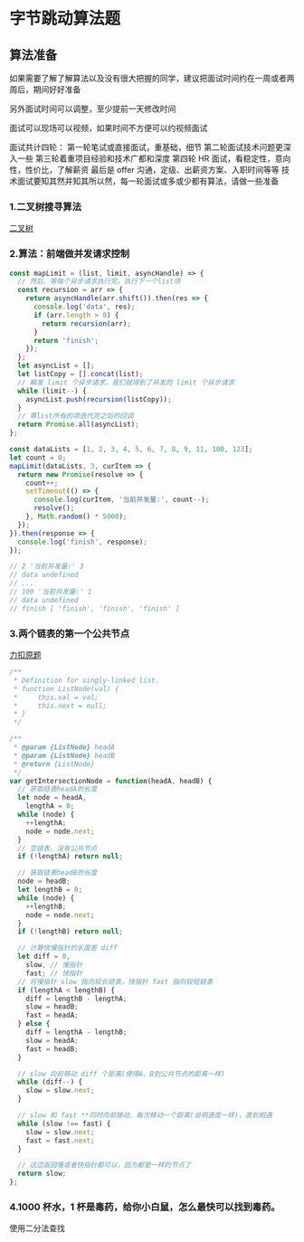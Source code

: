 # 字节跳动算法题

## 算法准备

如果需要了解了解算法以及没有很大把握的同学，建议把面试时间约在一周或者两周后，期间好好准备

另外面试时间可以调整，至少提前一天修改时间

面试可以现场可以视频，如果时间不方便可以约视频面试

面试共计四轮：
第一轮笔试或直接面试，重基础，细节
第二轮面试技术问题更深入一些
第三轮着重项目经验和技术广都和深度
第四轮 HR 面试，看稳定性，意向性，性价比，了解薪资
最后是 offer 沟通，定级、出薪资方案、入职时间等等
技术面试要知其然并知其所以然，每一轮面试或多或少都有算法，请做一些准备

### 1.二叉树搜寻算法

[二叉树](https://golderbrother.github.io/blog/views/algorithms/interview.html#%E6%95%B0%E6%8D%AE%E7%BB%93%E6%9E%84%E7%B1%BB%E9%A2%98%E7%9B%AE)

### 2.算法：前端做并发请求控制

```js
const mapLimit = (list, limit, asyncHandle) => {
  // 然后，等每个异步请求执行完，执行下一个list项
  const recursion = arr => {
    return asyncHandle(arr.shift()).then(res => {
      console.log('data', res);
      if (arr.length > 0) {
        return recursion(arr);
      }
      return 'finish';
    });
  };
  let asyncList = [];
  let listCopy = [].concat(list);
  // 瞬发 limit 个异步请求，我们就得到了并发的 limit 个异步请求
  while (limit--) {
    asyncList.push(recursion(listCopy));
  }
  // 等list所有的项迭代完之后的回调
  return Promise.all(asyncList);
};

const dataLists = [1, 2, 3, 4, 5, 6, 7, 8, 9, 11, 100, 123];
let count = 0;
mapLimit(dataLists, 3, curItem => {
  return new Promise(resolve => {
    count++;
    setTimeout(() => {
      console.log(curItem, '当前并发量:', count--);
      resolve();
    }, Math.random() * 5000);
  });
}).then(response => {
  console.log('finish', response);
});

// 2 '当前并发量:' 3
// data undefined
// ...
// 100 '当前并发量:' 1
// data undefined
// finish [ 'finish', 'finish', 'finish' ]
```

### 3.两个链表的第一个公共节点

[力扣原题](https://leetcode-cn.com/problems/liang-ge-lian-biao-de-di-yi-ge-gong-gong-jie-dian-lcof/)

```js
/**
 * Definition for singly-linked list.
 * function ListNode(val) {
 *     this.val = val;
 *     this.next = null;
 * }
 */

/**
 * @param {ListNode} headA
 * @param {ListNode} headB
 * @return {ListNode}
 */
var getIntersectionNode = function(headA, headB) {
  // 获取链表headA的长度
  let node = headA,
    lengthA = 0;
  while (node) {
    ++lengthA;
    node = node.next;
  }
  // 空链表，没有公共节点
  if (!lengthA) return null;

  // 获取链表headB的长度
  node = headB;
  let lengthB = 0;
  while (node) {
    ++lengthB;
    node = node.next;
  }
  if (!lengthB) return null;

  // 计算快慢指针的长度差 diff
  let diff = 0,
    slow, // 慢指针
    fast; // 快指针
  // 将慢指针 slow 指向较长链表，快指针 fast 指向较短链表
  if (lengthA < lengthB) {
    diff = lengthB - lengthA;
    slow = headB;
    fast = headA;
  } else {
    diff = lengthA - lengthB;
    slow = headA;
    fast = headB;
  }

  // slow 向前移动 diff 个距离(使得A、B到公共节点的距离一样)
  while (diff--) {
    slow = slow.next;
  }

  // slow 和 fast **同时向前移动，每次移动一个距离(说明速度一样)，直到相遇
  while (slow !== fast) {
    slow = slow.next;
    fast = fast.next;
  }

  // 这边返回慢或者快指针都可以，因为都是一样的节点了
  return slow;
};
```

### 4.1000 杯水，1 杯是毒药，给你小白鼠，怎么最快可以找到毒药。

使用二分法查找
